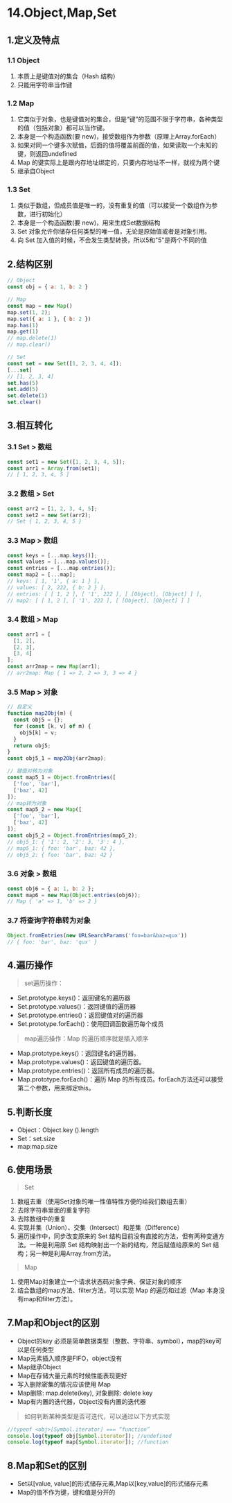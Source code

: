 # 14.Object,Map,Set

## 1.定义及特点

### 1.1 Object

1. 本质上是键值对的集合（Hash 结构）
2. 只能用字符串当作键

### 1.2 Map

1. 它类似于对象，也是键值对的集合，但是“键”的范围不限于字符串，各种类型的值（包括对象）都可以当作键。
2. 本身是一个构造函数(要 new)，接受数组作为参数（原理上Array.forEach）
3. 如果对同一个键多次赋值，后面的值将覆盖前面的值，如果读取一个未知的键，则返回undefined
4. Map 的键实际上是跟内存地址绑定的，只要内存地址不一样，就视为两个键
5. 继承自Object

### 1.3 Set

1. 类似于数组，但成员值是唯一的，没有重复的值（可以接受一个数组作为参数，进行初始化）
2. 本身是一个构造函数(要 new)，用来生成Set数据结构
3. Set 对象允许你储存任何类型的唯一值，无论是原始值或者是对象引用。
4. 向 Set 加入值的时候，不会发生类型转换，所以5和"5"是两个不同的值

## 2.结构区别

```js
// Object
const obj = { a: 1, b: 2 }

// Map
const map = new Map()
map.set(1, 2);
map.set({ a: 1 }, { b: 2 })
map.has(1)
map.get(1)
// map.delete(1)
// map.clear()

// Set
const set = new Set([1, 2, 3, 4, 4]);
[...set]
// [1, 2, 3, 4]
set.has(5)
set.add(5)
set.delete(1)
set.clear()
```

## 3.相互转化

### 3.1 Set > 数组

```js
const set1 = new Set([1, 2, 3, 4, 5]);
const arr1 = Array.from(set1);
// [ 1, 2, 3, 4, 5 ]
```

### 3.2 数组 > Set

```js
const arr2 = [1, 2, 3, 4, 5];
const set2 = new Set(arr2);
// Set { 1, 2, 3, 4, 5 }
```

### 3.3 Map > 数组

```js
const keys = [...map.keys()];
const values = [...map.values()];
const entries = [...map.entries()];
const map2 = [...map];
// keys: [ 1, '1', { a: 1 } ],
// values: [ 2, 222, { b: 2 } ],
// entries: [ [ 1, 2 ], [ '1', 222 ], [ [Object], [Object] ] ],
// map2: [ [ 1, 2 ], [ '1', 222 ], [ [Object], [Object] ] ]
```

### 3.4 数组 > Map

```js
const arr1 = [
  [1, 2],
  [2, 3],
  [3, 4]
];
const arr2map = new Map(arr1);
// arr2map: Map { 1 => 2, 2 => 3, 3 => 4 }
```

### 3.5 Map > 对象

```js
// 自定义
function map2Obj(m) {
  const obj5 = {};
  for (const [k, v] of m) {
    obj5[k] = v;
  }
  return obj5;
}
const obj5_1 = map2Obj(arr2map);

// 键值对转为对象
const map5_1 = Object.fromEntries([
  ['foo', 'bar'],
  ['baz', 42]
]);
// map转为对象
const map5_2 = new Map([
  ['foo', 'bar'],
  ['baz', 42]
]);
const obj5_2 = Object.fromEntries(map5_2);
// obj5_1: { '1': 2, '2': 3, '3': 4 },
// map5_1: { foo: 'bar', baz: 42 },
// obj5_2: { foo: 'bar', baz: 42 }
```

### 3.6 对象 > 数组

```js
const obj6 = { a: 1, b: 2 };
const map6 = new Map(Object.entries(obj6));
// Map { 'a' => 1, 'b' => 2 }
```

### 3.7 将查询字符串转为对象

```js
Object.fromEntries(new URLSearchParams('foo=bar&baz=qux'))
// { foo: 'bar', baz: 'qux' }
```

## 4.遍历操作

> set遍历操作：

- Set.prototype.keys()：返回键名的遍历器
- Set.prototype.values()：返回键值的遍历器
- Set.prototype.entries()：返回键值对的遍历器
- Set.prototype.forEach()：使用回调函数遍历每个成员

> map遍历操作：Map 的遍历顺序就是插入顺序

- Map.prototype.keys()：返回键名的遍历器。
- Map.prototype.values()：返回键值的遍历器。
- Map.prototype.entries()：返回所有成员的遍历器。
- Map.prototype.forEach()：遍历 Map 的所有成员。forEach方法还可以接受第二个参数，用来绑定this。

## 5.判断长度

- Object：Object.key ().length
- Set：set.size
- map:map.size

## 6.使用场景


> Set

1. 数组去重（使用Set对象的唯一性值特性方便的给我们数组去重）
2. 去除字符串里面的重复字符
3. 去除数组中的重复
4. 实现并集（Union）、交集（Intersect）和差集（Difference）
5. 遍历操作中，同步改变原来的 Set 结构目前没有直接的方法，但有两种变通方法。一种是利用原 Set 结构映射出一个新的结构，然后赋值给原来的 Set 结构；另一种是利用Array.from方法。

> Map

1. 使用Map对象建立一个请求状态码对象字典、保证对象的顺序
2. 结合数组的map方法、filter方法，可以实现 Map 的遍历和过滤（Map 本身没有map和filter方法）。

## 7.Map和Object的区别

- Object的key 必须是简单数据类型（整数、字符串、symbol），map的key可以是任何类型
- Map元素插入顺序是FIFO，object没有
- Map继承Object
- Map在存储大量元素的时候性能表现更好
- 写入删除密集的情况应该使用 Map
- Map删除: map.delete(key), 对象删除: delete key
- Map有内置的迭代器，Object没有内置的迭代器

> 如何判断某种类型是否可迭代，可以通过以下方式实现

```js
//typeof <obj>[Symbol.iterator] === “function”
console.log(typeof obj[Symbol.iterator]); //undefined
console.log(typeof map[Symbol.iterator]); //function
```

## 8.Map和Set的区别

- Set以[value, value]的形式储存元素,Map以[key,value]的形式储存元素
- Map的值不作为键，键和值是分开的
